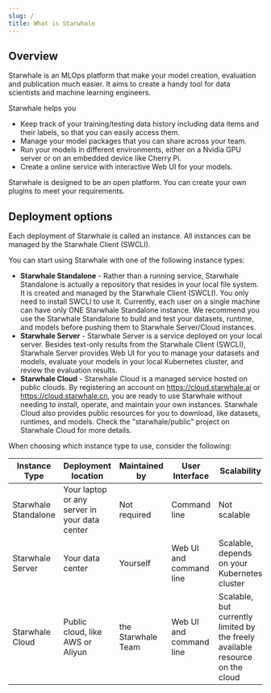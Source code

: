 ```yaml
---
slug: /
title: What is Starwhale
---
```


## Overview

Starwhale is an MLOps platform that make your model creation, evaluation and publication much easier. It aims to create a handy tool for data scientists and machine learning engineers.

Starwhale helps you

* Keep track of your training/testing data history including data items and their labels, so that you can easily access them.
* Manage your model packages that you can share across your team.
* Run your models in different environments, either on a Nvidia GPU server or on an embedded device like Cherry Pi.
* Create a online service with interactive Web UI for your models.

Starwhale is designed to be an open platform. You can create your own plugins to meet your requirements.

## Deployment options

Each deployment of Starwhale is called an instance. All instances can be managed by the Starwhale Client (SWCLI).

You can start using Starwhale with one of the following instance types:

* **Starwhale Standalone** - Rather than a running service, Starwhale Standalone is actually a repository that resides in your local file system. It is created and managed by the Starwhale Client (SWCLI). You only need to install SWCLI to use it. Currently, each user on a single machine can have only ONE Starwhale Standalone instance. We recommend you use the Starwhale Standalone to build and test your datasets, runtime, and models before pushing them to Starwhale Server/Cloud instances.
* **Starwhale Server** - Starwhale Server is a service deployed on your local server. Besides text-only results from the Starwhale Client (SWCLI), Starwhale Server provides Web UI for you to manage your datasets and models, evaluate your models in your local Kubernetes cluster, and review the evaluation results.
* **Starwhale Cloud** - Starwhale Cloud is a managed service hosted on public clouds. By registering an account on <https://cloud.starwhale.ai> or <https://cloud.starwhale.cn>, you are ready to use Starwhale without needing to install, operate, and maintain your own instances. Starwhale Cloud also provides public resources for you to download, like datasets, runtimes, and models. Check the "starwhale/public" project on Starwhale Cloud for more details.

When choosing which instance type to use, consider the following:

| Instance Type | Deployment location | Maintained by | User Interface | Scalability |
| ------------- | ------------- |  ------------- |  ------------- | ------------- |
| Starwhale Standalone | Your laptop or any server in your data center | Not required | Command line | Not scalable |
| Starwhale Server | Your data center | Yourself | Web UI and command line | Scalable, depends on your Kubernetes cluster |
| Starwhale Cloud | Public cloud, like AWS or Aliyun | the Starwhale Team  |Web UI and command line | Scalable, but currently limited by the freely available resource on the cloud |
